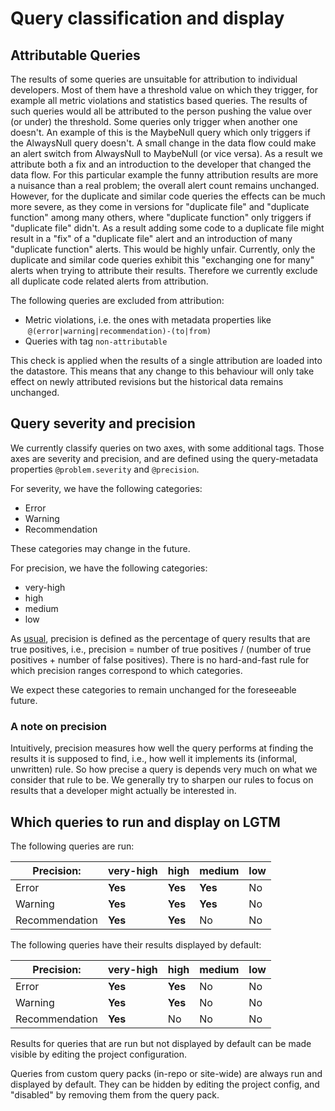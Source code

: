 # Query classification and display

## Attributable Queries

The results of some queries are unsuitable for attribution to individual
developers. Most of them have a threshold value on which they trigger,
for example all metric violations and statistics based queries. The
results of such queries would all be attributed to the person pushing
the value over (or under) the threshold. Some queries only trigger when
another one doesn't. An example of this is the MaybeNull query which
only triggers if the AlwaysNull query doesn't. A small change in the
data flow could make an alert switch from AlwaysNull to MaybeNull (or
vice versa). As a result we attribute both a fix and an introduction to
the developer that changed the data flow. For this particular example
the funny attribution results are more a nuisance than a real problem;
the overall alert count remains unchanged. However, for the duplicate
and similar code queries the effects can be much more severe, as they
come in versions for "duplicate file" and "duplicate function" among
many others, where "duplicate function" only triggers if "duplicate
file" didn't. As a result adding some code to a duplicate file might
result in a "fix" of a "duplicate file" alert and an introduction of
many "duplicate function" alerts. This would be highly unfair.
Currently, only the duplicate and similar code queries exhibit this
"exchanging one for many" alerts when trying to attribute their results.
Therefore we currently exclude all duplicate code related alerts from
attribution.

The following queries are excluded from attribution:

- Metric violations, i.e. the ones with metadata properties like
  `@(error|warning|recommendation)-(to|from)`
- Queries with tag `non-attributable`

This check is applied when the results of a single attribution are
loaded into the datastore. This means that any change to this behaviour
will only take effect on newly attributed revisions but the historical
data remains unchanged.

## Query severity and precision

We currently classify queries on two axes, with some additional tags.
Those axes are severity and precision, and are defined using the
query-metadata properties `@problem.severity` and `@precision`.

For severity, we have the following categories:

- Error
- Warning
- Recommendation

These categories may change in the future.

For precision, we have the following categories:

- very-high
- high
- medium
- low

As [usual](https://en.wikipedia.org/wiki/Precision_and_recall),
precision is defined as the percentage of query results that are true
positives, i.e., precision = number of true positives / (number of true
positives + number of false positives). There is no hard-and-fast rule
for which precision ranges correspond to which categories.

We expect these categories to remain unchanged for the foreseeable
future.

### A note on precision

Intuitively, precision measures how well the query performs at finding the
results it is supposed to find, i.e., how well it implements its
(informal, unwritten) rule. So how precise a query is depends very much
on what we consider that rule to be. We generally try to sharpen our
rules to focus on results that a developer might actually be interested
in.

## Which queries to run and display on LGTM

The following queries are run:

Precision:     | very-high | high    | medium  | low
---------------|-----------|---------|---------|----
Error          | **Yes**   | **Yes** | **Yes** | No
Warning        | **Yes**   | **Yes** | **Yes** | No
Recommendation | **Yes**   | **Yes** | No      | No

The following queries have their results displayed by default:

Precision:     | very-high | high    | medium | low
---------------|-----------|---------|--------|----
Error          | **Yes**   | **Yes** | No     | No
Warning        | **Yes**   | **Yes** | No     | No
Recommendation | **Yes**   | No      | No     | No

Results for queries that are run but not displayed by default can be
made visible by editing the project configuration.

Queries from custom query packs (in-repo or site-wide) are always run
and displayed by default. They can be hidden by editing the project
config, and "disabled" by removing them from the query pack.
